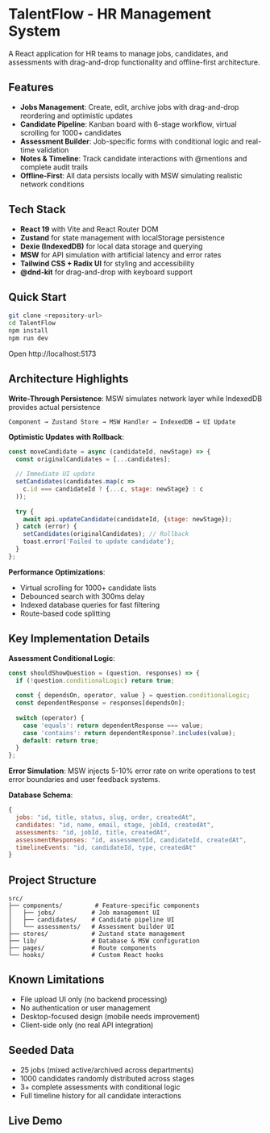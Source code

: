 # TalentFlow - HR Management System

A React application for HR teams to manage jobs, candidates, and assessments with drag-and-drop functionality and offline-first architecture.

## Features

- **Jobs Management**: Create, edit, archive jobs with drag-and-drop reordering and optimistic updates
- **Candidate Pipeline**: Kanban board with 6-stage workflow, virtual scrolling for 1000+ candidates
- **Assessment Builder**: Job-specific forms with conditional logic and real-time validation
- **Notes & Timeline**: Track candidate interactions with @mentions and complete audit trails
- **Offline-First**: All data persists locally with MSW simulating realistic network conditions

## Tech Stack

- **React 19** with Vite and React Router DOM
- **Zustand** for state management with localStorage persistence
- **Dexie (IndexedDB)** for local data storage and querying
- **MSW** for API simulation with artificial latency and error rates
- **Tailwind CSS + Radix UI** for styling and accessibility
- **@dnd-kit** for drag-and-drop with keyboard support

## Quick Start

```bash
git clone <repository-url>
cd TalentFlow
npm install
npm run dev
```

Open http://localhost:5173

## Architecture Highlights

**Write-Through Persistence**: MSW simulates network layer while IndexedDB provides actual persistence
```
Component → Zustand Store → MSW Handler → IndexedDB → UI Update
```

**Optimistic Updates with Rollback**:
```javascript
const moveCandidate = async (candidateId, newStage) => {
  const originalCandidates = [...candidates];
  
  // Immediate UI update
  setCandidates(candidates.map(c => 
    c.id === candidateId ? {...c, stage: newStage} : c
  ));
  
  try {
    await api.updateCandidate(candidateId, {stage: newStage});
  } catch (error) {
    setCandidates(originalCandidates); // Rollback
    toast.error('Failed to update candidate');
  }
};
```

**Performance Optimizations**:
- Virtual scrolling for 1000+ candidate lists
- Debounced search with 300ms delay
- Indexed database queries for fast filtering
- Route-based code splitting

## Key Implementation Details

**Assessment Conditional Logic**:
```javascript
const shouldShowQuestion = (question, responses) => {
  if (!question.conditionalLogic) return true;
  
  const { dependsOn, operator, value } = question.conditionalLogic;
  const dependentResponse = responses[dependsOn];
  
  switch (operator) {
    case 'equals': return dependentResponse === value;
    case 'contains': return dependentResponse?.includes(value);
    default: return true;
  }
};
```

**Error Simulation**: MSW injects 5-10% error rate on write operations to test error boundaries and user feedback systems.

**Database Schema**:
```javascript
{
  jobs: "id, title, status, slug, order, createdAt",
  candidates: "id, name, email, stage, jobId, createdAt",
  assessments: "id, jobId, title, createdAt",
  assessmentResponses: "id, assessmentId, candidateId, createdAt",
  timelineEvents: "id, candidateId, type, createdAt"
}
```

## Project Structure

```
src/
├── components/         # Feature-specific components
│   ├── jobs/          # Job management UI
│   ├── candidates/    # Candidate pipeline UI  
│   └── assessments/   # Assessment builder UI
├── stores/            # Zustand state management
├── lib/               # Database & MSW configuration
├── pages/             # Route components
└── hooks/             # Custom React hooks
```

## Known Limitations

- File upload UI only (no backend processing)
- No authentication or user management
- Desktop-focused design (mobile needs improvement)
- Client-side only (no real API integration)

## Seeded Data

- 25 jobs (mixed active/archived across departments)
- 1000 candidates randomly distributed across stages
- 3+ complete assessments with conditional logic
- Full timeline history for all candidate interactions

## Live Demo